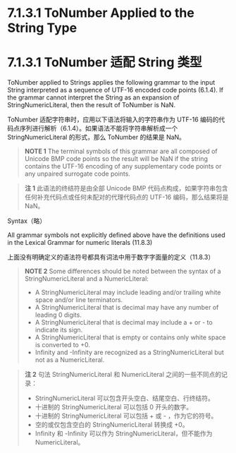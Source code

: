 # 7.1.3.1 ToNumber Applied to the String Type

# 7.1.3.1 ToNumber 适配 String 类型

ToNumber applied to Strings applies the following grammar to the input String interpreted as a sequence of UTF-16 encoded code points (6.1.4). If the grammar cannot interpret the String as an expansion of StringNumericLiteral, then the result of ToNumber is NaN.

ToNumber 适配字符串时，应用以下语法将输入的字符串作为 UTF-16 编码的代码点序列进行解析（6.1.4）。如果语法不能将字符串解析成一个 StringNumericLiteral 的形式，那么 ToNumber 的结果是 NaN。

> **NOTE 1**
> The terminal symbols of this grammar are all composed of Unicode BMP code points so the result will be NaN if the string contains the UTF-16 encoding of any supplementary code points or any unpaired surrogate code points.

> **注 1**
> 此语法的终结符是由全部 Unicode BMP 代码点构成，如果字符串包含任何补充代码点或任何未配对的代理代码点的 UTF-16 编码，那么结果将是 NaN。

Syntax（略）

All grammar symbols not explicitly defined above have the definitions used in the Lexical Grammar for numeric literals (11.8.3)

上面没有明确定义的语法符号都具有词法中用于数字字面量的定义（11.8.3）

> **NOTE 2**
> Some differences should be noted between the syntax of a StringNumericLiteral and a NumericLiteral:
>
> - A StringNumericLiteral may include leading and/or trailing white space and/or line terminators.
> - A StringNumericLiteral that is decimal may have any number of leading 0 digits.
> - A StringNumericLiteral that is decimal may include a + or - to indicate its sign.
> - A StringNumericLiteral that is empty or contains only white space is converted to +0.
> - Infinity and -Infinity are recognized as a StringNumericLiteral but not as a NumericLiteral.

> **注 2**
> 句法 StringNumericLiteral 和 NumericLiteral 之间的一些不同点的记录：
>
> - StringNumericLiteral 可以包含开头空白、结尾空白、行终结符。
> - 十进制的 StringNumericLiteral 可以包括 0 开头的数字。
> - 十进制的 StringNumericLiteral 可以包括 + 或 - ，作为它的符号。
> - 空的或仅包含空白的 StringNumericLiteral 转换成 +0。
> - Infinity 和 -Infinity 可以作为 StringNumericLiteral，但不能作为 NumericLiteral。
